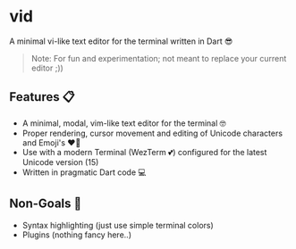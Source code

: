 # vid

A minimal vi-like text editor for the terminal written in Dart 😎

> Note: For fun and experimentation; not meant to replace your current editor ;))

## Features 📋

- A minimal, modal, vim-like text editor for the terminal 🤓
- Proper rendering, cursor movement and editing of Unicode characters and Emoji's ❤️‍🔥
- Use with a modern Terminal (WezTerm 💕) configured for the latest Unicode version (15)
- Written in pragmatic Dart code 💻

## Non-Goals 🛑

- Syntax highlighting (just use simple terminal colors)
- Plugins (nothing fancy here..)

